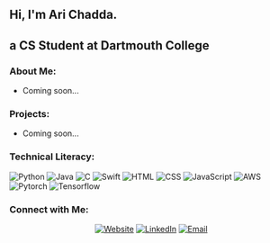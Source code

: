 <h2> Hi, I'm Ari Chadda.</h2>
<h2> a CS Student at Dartmouth College</h2>

<h3> About Me: </h3> 

- Coming soon...

<h3> Projects: </h3>

- Coming soon...

<h3> Technical Literacy:</h3>

  ![Python](https://img.shields.io/badge/python%20-%2314354C.svg?&style=for-the-badge&logo=python&logoColor=white)
  ![Java](https://img.shields.io/badge/java-%23ED8B00.svg?&style=for-the-badge&logo=java&logoColor=white)
  ![C](https://img.shields.io/badge/c%20-%2300599C.svg?&style=for-the-badge&logo=c&logoColor=white)
  ![Swift](https://img.shields.io/badge/swift-%23FA7343.svg?&style=for-the-badge&logo=swift&logoColor=white)
  ![HTML](https://img.shields.io/badge/html5%20-%23E34F26.svg?&style=for-the-badge&logo=html5&logoColor=white)
  ![CSS](https://img.shields.io/badge/css3%20-%231572B6.svg?&style=for-the-badge&logo=css3&logoColor=white)
  ![JavaScript](https://img.shields.io/badge/javascript%20-%23323330.svg?&style=for-the-badge&logo=javascript&logoColor=%23F7DF1E)
  ![AWS](https://img.shields.io/badge/AWS%20-%23FF9900.svg?&style=for-the-badge&logo=amazon-aws&logoColor=white)
  ![Pytorch](https://img.shields.io/badge/PyTorch%20-%23EE4C2C.svg?&style=for-the-badge&logo=PyTorch&logoColor=white)
  ![Tensorflow](https://img.shields.io/badge/TensorFlow%20-%23FF6F00.svg?&style=for-the-badge&logo=TensorFlow&logoColor=white)
  
  
<h3> Connect with Me: </h3>

<p align="center">
<a href="https://www.chadda.ai/"><img alt="Website" src="https://img.shields.io/badge/Website-www.chadda.ai-blue?style=flat-square&logo=google-chrome"></a>
<a href="https://www.linkedin.com/in/arichadda"><img alt="LinkedIn" src="https://img.shields.io/badge/LinkedIn-arichadda-blue?style=flat-square&logo=linkedin"></a>
<a href="mailto:ari.chadda@gmail.com"><img alt="Email" src="https://img.shields.io/badge/Email-ari.chadda@gmail.com-blue?style=flat-square&logo=gmail"></a>
</p>

